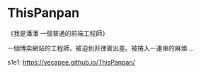 # ThisPanpan
《我是潘潘 一個普通的前端工程師》

一個博奕網站的工程師，被迫到菲律賓出差。被捲入一連串的麻煩....


s1e1: https://yecapee.github.io/ThisPanpan/